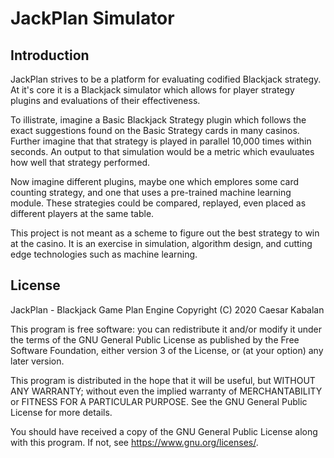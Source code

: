 # JackPlan Simulator

## Introduction

JackPlan strives to be a platform for evaluating codified Blackjack strategy.
At it's core it is a Blackjack simulator which allows for player strategy
plugins and evaluations of their effectiveness.

To illistrate, imagine a Basic Blackjack Strategy plugin which follows the
exact suggestions found on the Basic Strategy cards in many casinos. Further
imagine that that strategy is played in parallel 10,000 times within seconds.
An output to that simulation would be a metric which evauluates how well that
strategy performed.

Now imagine different plugins, maybe one which emplores some card counting
strategy, and one that uses a pre-trained machine learning module. These
strategies could be compared, replayed, even placed as different players at
the same table.

This project is not meant as a scheme to figure out the best strategy to win
at the casino. It is an exercise in simulation, algorithm design, and cutting
edge technologies such as machine learning.

## License

JackPlan - Blackjack Game Plan Engine
Copyright (C) 2020 Caesar Kabalan

This program is free software: you can redistribute it and/or modify
it under the terms of the GNU General Public License as published by
the Free Software Foundation, either version 3 of the License, or
(at your option) any later version.

This program is distributed in the hope that it will be useful,
but WITHOUT ANY WARRANTY; without even the implied warranty of
MERCHANTABILITY or FITNESS FOR A PARTICULAR PURPOSE.  See the
GNU General Public License for more details.

You should have received a copy of the GNU General Public License
along with this program.  If not, see <https://www.gnu.org/licenses/>.
